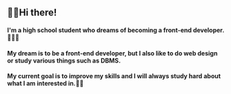 ## 🖐🏻Hi there!

#### I'm a high school student who dreams of becoming a front-end developer.👨🏻‍🎓
#### My dream is to be a front-end developer, but I also like to do web design or study various things such as DBMS.

#### My current goal is to improve my skills and I will always study hard about what I am interested in.✍🏻
